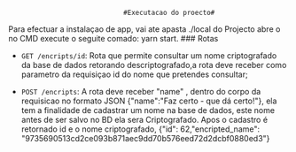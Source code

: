 

                                 #Executacao do proecto#
Para efectuar a instalaçao de app, vai ate apasta ./local do Projecto abre o no CMD execute o seguite comado:
yarn start.
                                            ### Rotas
- `GET /encripts/id`: Rota que permite consultar um nome criptografado da base de dados retorando descriptografado,a rota deve receber como parametro da requisiçao id do nome que pretendes consultar;

- `POST /encripts`: A rota deve receber "name" , dentro do corpo da requisicao no formato JSON {"name":"Faz certo - que dá certo!"}, ela tem a finalidade de cadastrar um nome na base de dados, este nome antes de ser salvo no BD ela sera Criptografado.
Apos o cadastro é retornado    id e o nome criptografado, {"id": 62,"encripted_name": "9735690513cd2ce093b871aec9dd70b576eed72d2dcbf0880ed3"}




                                 
